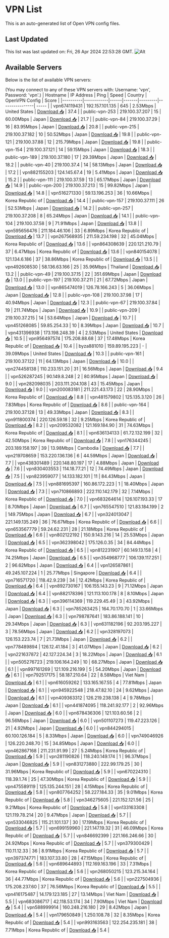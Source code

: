 # VPN List

This is an auto-generated list of Open VPN config files.

## Last Updated

This list was last updated on: Fri, 26 Apr 2024 22:53:28 GMT.
![Alt](https://repobeats.axiom.co/api/embed/186b98318ef1479477931607c1ad7d823f12451f.svg "Repobeats analytics image")

## Available Servers

Below is the list of available VPN servers:

(You may connect to any of these VPN servers with: Username: 'vpn', Password: 'vpn'.)
| Hostname | IP Address | Ping | Speed | Country | OpenVPN Config | Score |
|----------|------------|------|-------|---------|----------------| ----- |
| vpn674119431 | 192.157.101.135 | 645 | 2.53Mbps | United States | [Download 📥](./configs/server_0_US.ovpn) | 37.4 |
| public-vpn-253 | 219.100.37.207 | 15 | 60.00Mbps | Japan | [Download 📥](./configs/server_1_JP.ovpn) | 21.7 |
| public-vpn-84 | 219.100.37.29 | 16 | 83.95Mbps | Japan | [Download 📥](./configs/server_2_JP.ovpn) | 20.8 |
| public-vpn-215 | 219.100.37.182 | 10 | 50.52Mbps | Japan | [Download 📥](./configs/server_3_JP.ovpn) | 19.8 |
| public-vpn-121 | 219.100.37.88 | 12 | 215.79Mbps | Japan | [Download 📥](./configs/server_4_JP.ovpn) | 19.8 |
| public-vpn-154 | 219.100.37.121 | 14 | 59.15Mbps | Japan | [Download 📥](./configs/server_5_JP.ovpn) | 18.3 |
| public-vpn-189 | 219.100.37.180 | 17 | 29.39Mbps | Japan | [Download 📥](./configs/server_6_JP.ovpn) | 18.2 |
| public-vpn-40 | 219.100.37.4 | 14 | 58.13Mbps | Japan | [Download 📥](./configs/server_7_JP.ovpn) | 17.2 |
| vpn882155203 | 124.145.67.4 | 19 | 5.41Mbps | Japan | [Download 📥](./configs/server_8_JP.ovpn) | 15.2 |
| public-vpn-111 | 219.100.37.59 | 13 | 65.17Mbps | Japan | [Download 📥](./configs/server_9_JP.ovpn) | 14.9 |
| public-vpn-200 | 219.100.37.213 | 15 | 99.82Mbps | Japan | [Download 📥](./configs/server_10_JP.ovpn) | 14.8 |
| vpn516271330 | 59.13.196.253 | 36 | 10.66Mbps | Korea Republic of | [Download 📥](./configs/server_11_KR.ovpn) | 14.4 |
| public-vpn-157 | 219.100.37.111 | 26 | 52.53Mbps | Japan | [Download 📥](./configs/server_12_JP.ovpn) | 14.2 |
| public-vpn-257 | 219.100.37.208 | 8 | 65.24Mbps | Japan | [Download 📥](./configs/server_13_JP.ovpn) | 14.1 |
| public-vpn-104 | 219.100.37.58 | 9 | 71.91Mbps | Japan | [Download 📥](./configs/server_14_JP.ovpn) | 13.8 |
| vpn595656476 | 211.184.46.106 | 33 | 6.89Mbps | Korea Republic of | [Download 📥](./configs/server_15_KR.ovpn) | 13.7 |
| vpn267568935 | 211.59.234.198 | 32 | 45.04Mbps | Korea Republic of | [Download 📥](./configs/server_16_KR.ovpn) | 13.6 |
| vpn864308639 | 220.121.210.79 | 37 | 6.47Mbps | Korea Republic of | [Download 📥](./configs/server_17_KR.ovpn) | 13.6 |
| vpn840154078 | 121.134.6.186 | 37 | 38.86Mbps | Korea Republic of | [Download 📥](./configs/server_18_KR.ovpn) | 13.5 |
| vpn492608530 | 58.136.63.166 | 25 | 35.96Mbps | Thailand | [Download 📥](./configs/server_19_TH.ovpn) | 13.2 |
| public-vpn-49 | 219.100.37.15 | 22 | 351.69Mbps | Japan | [Download 📥](./configs/server_20_JP.ovpn) | 13.0 |
| public-vpn-197 | 219.100.37.211 | 21 | 67.72Mbps | Japan | [Download 📥](./configs/server_21_JP.ovpn) | 13.0 |
| vpn865474019 | 126.78.166.243 | 5 | 36.06Mbps | Japan | [Download 📥](./configs/server_22_JP.ovpn) | 12.8 |
| public-vpn-108 | 219.100.37.98 | 17 | 40.94Mbps | Japan | [Download 📥](./configs/server_23_JP.ovpn) | 12.3 |
| public-vpn-67 | 219.100.37.84 | 19 | 211.74Mbps | Japan | [Download 📥](./configs/server_24_JP.ovpn) | 10.9 |
| public-vpn-209 | 219.100.37.215 | 14 | 53.64Mbps | Japan | [Download 📥](./configs/server_25_JP.ovpn) | 10.7 |
| vpn451268085 | 59.85.254.33 | 10 | 8.39Mbps | Japan | [Download 📥](./configs/server_26_JP.ovpn) | 10.7 |
| vpn431396938 | 173.198.248.39 | 4 | 2.53Mbps | United States | [Download 📥](./configs/server_27_US.ovpn) | 10.5 |
| vpn956497574 | 175.208.88.68 | 37 | 17.48Mbps | Korea Republic of | [Download 📥](./configs/server_28_KR.ovpn) | 10.4 |
| byza881010 | 159.89.195.223 | - | 39.09Mbps | United States | [Download 📥](./configs/server_29_US.ovpn) | 10.3 |
| public-vpn-161 | 219.100.37.122 | 11 | 64.13Mbps | Japan | [Download 📥](./configs/server_30_JP.ovpn) | 10.0 |
| vpn274458138 | 110.233.151.20 | 31 | 16.56Mbps | Japan | [Download 📥](./configs/server_31_JP.ovpn) | 9.4 |
| vpn526287245 | 90.149.8.248 | 2 | 80.95Mbps | Japan | [Download 📥](./configs/server_32_JP.ovpn) | 9.0 |
| vpn282098035 | 203.111.204.108 | 43 | 15.45Mbps | Japan | [Download 📥](./configs/server_33_JP.ovpn) | 9.0 |
| vpn200083181 | 211.221.43.173 | 22 | 28.90Mbps | Korea Republic of | [Download 📥](./configs/server_34_KR.ovpn) | 8.8 |
| vpn481579802 | 125.135.3.120 | 26 | 7.83Mbps | Korea Republic of | [Download 📥](./configs/server_35_KR.ovpn) | 8.6 |
| public-vpn-164 | 219.100.37.128 | 13 | 49.33Mbps | Japan | [Download 📥](./configs/server_36_JP.ovpn) | 8.3 |
| vpn911800374 | 220.126.59.18 | 32 | 9.25Mbps | Korea Republic of | [Download 📥](./configs/server_37_KR.ovpn) | 8.2 |
| vpn209532082 | 121.169.184.90 | 31 | 74.63Mbps | Korea Republic of | [Download 📥](./configs/server_38_KR.ovpn) | 8.1 |
| vpn636134133 | 61.72.132.199 | 32 | 42.50Mbps | Korea Republic of | [Download 📥](./configs/server_39_KR.ovpn) | 7.8 |
| vpn176344245 | 203.189.158.197 | 39 | 13.98Mbps | Cambodia | [Download 📥](./configs/server_40_KH.ovpn) | 7.7 |
| vpn219708659 | 153.220.136.136 | 6 | 44.59Mbps | Japan | [Download 📥](./configs/server_41_JP.ovpn) | 7.7 |
| vpn438301489 | 220.148.80.197 | 17 | 4.88Mbps | Japan | [Download 📥](./configs/server_42_JP.ovpn) | 7.6 |
| vpn830403553 | 114.18.77.21 | 12 | 74.49Mbps | Japan | [Download 📥](./configs/server_43_JP.ovpn) | 7.5 |
| vpn823959077 | 14.133.182.101 | 11 | 84.43Mbps | Japan | [Download 📥](./configs/server_44_JP.ovpn) | 7.5 |
| vpn881695397 | 160.86.172.223 | 1 | 18.40Mbps | Japan | [Download 📥](./configs/server_45_JP.ovpn) | 7.3 |
| vpn710866893 | 222.110.142.179 | 32 | 7.14Mbps | Korea Republic of | [Download 📥](./configs/server_46_KR.ovpn) | 7.0 |
| vpn683264614 | 126.107.193.33 | 17 | 8.70Mbps | Japan | [Download 📥](./configs/server_47_JP.ovpn) | 6.7 |
| vpn765547510 | 121.83.184.199 | 2 | 149.75Mbps | Japan | [Download 📥](./configs/server_48_JP.ovpn) | 6.7 |
| vpn324013047 | 221.149.135.249 | 36 | 76.67Mbps | Korea Republic of | [Download 📥](./configs/server_49_KR.ovpn) | 6.6 |
| vpn653567779 | 59.24.62.231 | 28 | 21.18Mbps | Korea Republic of | [Download 📥](./configs/server_50_KR.ovpn) | 6.6 |
| vpn802122192 | 150.9.143.216 | 14 | 25.53Mbps | Japan | [Download 📥](./configs/server_51_JP.ovpn) | 6.5 |
| vpn362398042 | 175.126.0.35 | 34 | 84.44Mbps | Korea Republic of | [Download 📥](./configs/server_52_KR.ovpn) | 6.5 |
| vpn812231907 | 60.149.13.158 | 4 | 74.25Mbps | Japan | [Download 📥](./configs/server_53_JP.ovpn) | 6.5 |
| vpn354968777 | 106.139.117.251 | 2 | 96.62Mbps | Japan | [Download 📥](./configs/server_54_JP.ovpn) | 6.4 |
| vpn126587861 | 49.245.107.224 | 1 | 25.77Mbps | Singapore | [Download 📥](./configs/server_55_SG.ovpn) | 6.4 |
| vpn716571720 | 118.42.9.239 | 34 | 12.42Mbps | Korea Republic of | [Download 📥](./configs/server_56_KR.ovpn) | 6.4 |
| vpn892730167 | 106.155.143.23 | 9 | 71.12Mbps | Japan | [Download 📥](./configs/server_57_JP.ovpn) | 6.4 |
| vpn882178396 | 121.113.100.178 | 8 | 8.10Mbps | Japan | [Download 📥](./configs/server_58_JP.ovpn) | 6.3 |
| vpn396114369 | 119.229.45.49 | 3 | 43.92Mbps | Japan | [Download 📥](./configs/server_59_JP.ovpn) | 6.3 |
| vpn785263425 | 164.70.170.70 | 1 | 33.66Mbps | Japan | [Download 📥](./configs/server_60_JP.ovpn) | 6.3 |
| vpn798787641 | 183.86.188.141 | 10 | 29.34Mbps | Japan | [Download 📥](./configs/server_61_JP.ovpn) | 6.3 |
| vpn631182196 | 92.203.195.227 | 3 | 78.56Mbps | Japan | [Download 📥](./configs/server_62_JP.ovpn) | 6.2 |
| vpn328197073 | 126.153.223.74 | 7 | 21.73Mbps | Japan | [Download 📥](./configs/server_63_JP.ovpn) | 6.2 |
| vpn778489894 | 126.12.41.184 | 3 | 41.07Mbps | Japan | [Download 📥](./configs/server_64_JP.ovpn) | 6.2 |
| vpn221637872 | 42.127.224.34 | 3 | 18.22Mbps | Japan | [Download 📥](./configs/server_65_JP.ovpn) | 6.1 |
| vpn505276723 | 219.106.164.249 | 10 | 68.27Mbps | Japan | [Download 📥](./configs/server_66_JP.ovpn) | 6.1 |
| vpn997161269 | 121.109.216.199 | 5 | 54.20Mbps | Japan | [Download 📥](./configs/server_67_JP.ovpn) | 6.1 |
| vpn792517175 | 58.187.210.64 | 22 | 8.58Mbps | Viet Nam | [Download 📥](./configs/server_68_VN.ovpn) | 6.1 |
| vpn616059262 | 133.165.167.55 | 4 | 77.81Mbps | Japan | [Download 📥](./configs/server_69_JP.ovpn) | 6.1 |
| vpn945922548 | 218.47.82.10 | 24 | 9.62Mbps | Japan | [Download 📥](./configs/server_70_JP.ovpn) | 6.1 |
| vpn409363312 | 126.219.238.138 | 4 | 9.78Mbps | Japan | [Download 📥](./configs/server_71_JP.ovpn) | 6.1 |
| vpn441874095 | 118.241.92.177 | 2 | 92.96Mbps | Japan | [Download 📥](./configs/server_72_JP.ovpn) | 6.0 |
| vpn678436306 | 121.103.60.56 | 2 | 96.56Mbps | Japan | [Download 📥](./configs/server_73_JP.ovpn) | 6.0 |
| vpn501107273 | 119.47.223.126 | 21 | 4.92Mbps | Japan | [Download 📥](./configs/server_74_JP.ovpn) | 6.0 |
| vpn844294015 | 60.100.126.184 | 5 | 8.33Mbps | Japan | [Download 📥](./configs/server_75_JP.ovpn) | 6.0 |
| vpn749046926 | 126.220.248.70 | 15 | 34.85Mbps | Japan | [Download 📥](./configs/server_76_JP.ovpn) | 6.0 |
| vpn462867168 | 211.231.91.99 | 27 | 5.24Mbps | Korea Republic of | [Download 📥](./configs/server_77_KR.ovpn) | 5.9 |
| vpn281190826 | 118.240.149.174 | 1 | 96.37Mbps | Japan | [Download 📥](./configs/server_78_JP.ovpn) | 5.9 |
| vpn831273880 | 222.99.179.25 | 30 | 31.96Mbps | Korea Republic of | [Download 📥](./configs/server_79_KR.ovpn) | 5.9 |
| vpn670224310 | 118.39.1.74 | 25 | 47.30Mbps | Korea Republic of | [Download 📥](./configs/server_80_KR.ovpn) | 5.9 |
| vpn475589119 | 125.135.244.151 | 28 | 4.15Mbps | Korea Republic of | [Download 📥](./configs/server_81_KR.ovpn) | 5.8 |
| vpn807764252 | 58.227.184.33 | 35 | 9.01Mbps | Korea Republic of | [Download 📥](./configs/server_82_KR.ovpn) | 5.8 |
| vpn346275605 | 221.152.121.56 | 25 | 9.21Mbps | Korea Republic of | [Download 📥](./configs/server_83_KR.ovpn) | 5.8 |
| vpn133163308 | 121.119.78.214 | 20 | 9.47Mbps | Japan | [Download 📥](./configs/server_84_JP.ovpn) | 5.7 |
| vpn533046825 | 115.21.101.137 | 30 | 17.19Mbps | Korea Republic of | [Download 📥](./configs/server_85_KR.ovpn) | 5.7 |
| vpn699159960 | 221.147.19.32 | 31 | 46.09Mbps | Korea Republic of | [Download 📥](./configs/server_86_KR.ovpn) | 5.7 |
| vpn846692399 | 221.166.246.66 | 30 | 24.92Mbps | Korea Republic of | [Download 📥](./configs/server_87_KR.ovpn) | 5.7 |
| vpn379300429 | 110.11.12.33 | 36 | 8.91Mbps | Korea Republic of | [Download 📥](./configs/server_88_KR.ovpn) | 5.7 |
| vpn397374771 | 183.107.33.80 | 28 | 47.15Mbps | Korea Republic of | [Download 📥](./configs/server_89_KR.ovpn) | 5.6 |
| vpn689644893 | 112.169.163.196 | 33 | 7.31Mbps | Korea Republic of | [Download 📥](./configs/server_90_KR.ovpn) | 5.6 |
| vpn268050215 | 123.215.34.164 | 36 | 44.77Mbps | Korea Republic of | [Download 📥](./configs/server_91_KR.ovpn) | 5.6 |
| vpn227504936 | 175.208.237.60 | 37 | 76.56Mbps | Korea Republic of | [Download 📥](./configs/server_92_KR.ovpn) | 5.5 |
| vpn416175487 | 14.179.123.185 | 27 | 13.14Mbps | Viet Nam | [Download 📥](./configs/server_93_VN.ovpn) | 5.5 |
| vpn683086717 | 42.118.53.174 | 34 | 7.90Mbps | Viet Nam | [Download 📥](./configs/server_94_VN.ovpn) | 5.4 |
| vpn588999914 | 160.248.216.180 | 29 | 8.42Mbps | Japan | [Download 📥](./configs/server_95_JP.ovpn) | 5.4 |
| vpn179650849 | 1.250.108.78 | 32 | 8.35Mbps | Korea Republic of | [Download 📥](./configs/server_96_KR.ovpn) | 5.4 |
| vpn993163563 | 122.254.235.181 | 38 | 7.71Mbps | Korea Republic of | [Download 📥](./configs/server_97_KR.ovpn) | 5.4 |
